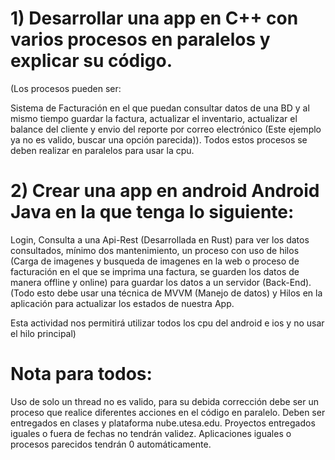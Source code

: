 
#  1) Desarrollar una app en C++ con varios procesos en paralelos y explicar su código. 
  (Los procesos pueden ser: 
  
  Sistema de Facturación en el que puedan consultar datos de una BD y al mismo tiempo 
  guardar la factura, actualizar el inventario, actualizar el balance del cliente y 
  envio del reporte por correo electrónico (Este ejemplo ya no es valido, buscar una opción parecida)). 
  Todos estos procesos se deben realizar en paralelos para usar la cpu.

# 2) Crear una app en android Android Java en la que tenga lo siguiente: 

  Login, Consulta a una Api-Rest (Desarrollada en Rust) para ver los datos consultados, 
  mínimo dos mantenimiento, un proceso con uso de hilos (Carga de imagenes y busqueda de
  imagenes en la web o proceso de facturación en el que se imprima una factura, 
  se guarden los datos de manera offline y online) para guardar los datos a un servidor
  (Back-End). (Todo esto debe usar una técnica de MVVM (Manejo de datos) y Hilos en la aplicación
  para actualizar los estados de nuestra App. 
  
  Esta actividad nos permitirá utilizar todos los cpu del android e ios y no usar el hilo principal)

# Nota para todos: 
 Uso de solo un thread no es valido, para su debida corrección debe ser un proceso que
 realice diferentes acciones en el código en paralelo. Deben ser entregados en clases y plataforma 
 nube.utesa.edu. Proyectos entregados iguales o fuera de fechas no tendrán validez. 
 Aplicaciones iguales o procesos parecidos tendrán 0 automáticamente. 

